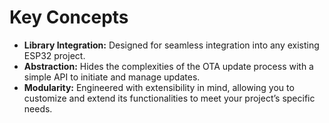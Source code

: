 # Key Concepts

- **Library Integration:** Designed for seamless integration into any existing ESP32 project.
- **Abstraction:** Hides the complexities of the OTA update process with a simple API to initiate and manage updates.
- **Modularity:** Engineered with extensibility in mind, allowing you to customize and extend its functionalities to meet your project’s specific needs.
